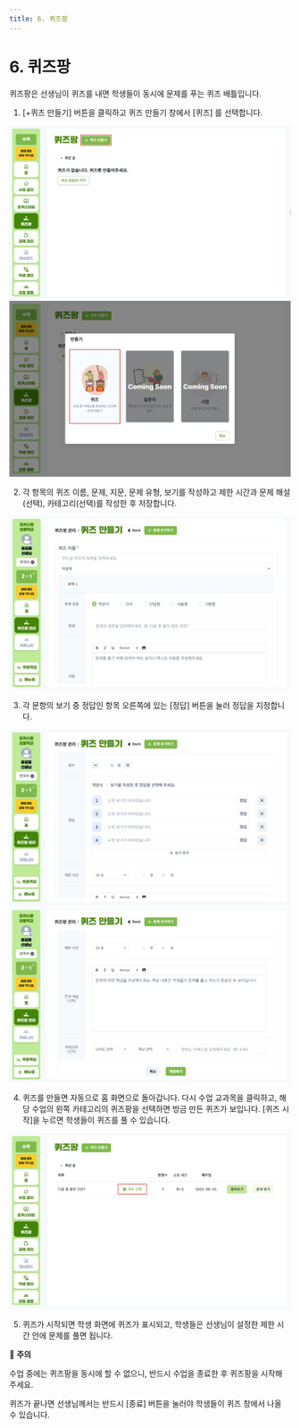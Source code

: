 ```yaml
---
title: 6. 퀴즈팡
---
```


# 6. 퀴즈팡

퀴즈팡은 선생님이 퀴즈를 내면 학생들이 동시에 문제를 푸는 퀴즈 배틀입니다.

1. [+퀴즈 만들기] 버튼을 클릭하고 퀴즈 만들기 창에서 [퀴즈] 를 선택합니다.

![](/img/kr/elementary/teacher/06-01.jpg)
![](/img/kr/elementary/teacher/06-02.jpg)

2. 각 항목의 퀴즈 이름, 문제, 지문, 문제 유형, 보기를 작성하고 제한 시간과 문제 해설(선택), 카테고리(선택)를 작성한 후 저장합니다.

![](/img/kr/elementary/teacher/06-03.jpg)

3. 각 문항의 보기 중 정답인 항목 오른쪽에 있는 [정답] 버튼을 눌러 정답을 지정합니다.

![](/img/kr/elementary/teacher/06-04.jpg)
![](/img/kr/elementary/teacher/06-05.jpg)

4. 퀴즈를 만들면 자동으로 홈 화면으로 돌아갑니다. 다시 수업 교과목을 클릭하고, 해당 수업의 왼쪽 카테고리의 퀴즈팡을 선택하면 방금 만든 퀴즈가 보입니다. [퀴즈 시작]을 누르면 학생들이 퀴즈를 풀 수 있습니다.

![](/img/kr/elementary/teacher/06-06.jpg)

5. 퀴즈가 시작되면 학생 화면에 퀴즈가 표시되고, 학생들은 선생님이 설정한 제한 시간 안에 문제를 풀면 됩니다.

🚨 **주의**

수업 중에는 퀴즈팡을 동시에 할 수 없으니, 반드시 수업을 종료한 후 퀴즈팡을 시작해 주세요.

퀴즈가 끝나면 선생님께서는 반드시 [종료] 버튼을 눌러야 학생들이 퀴즈 창에서 나올 수 있습니다.

